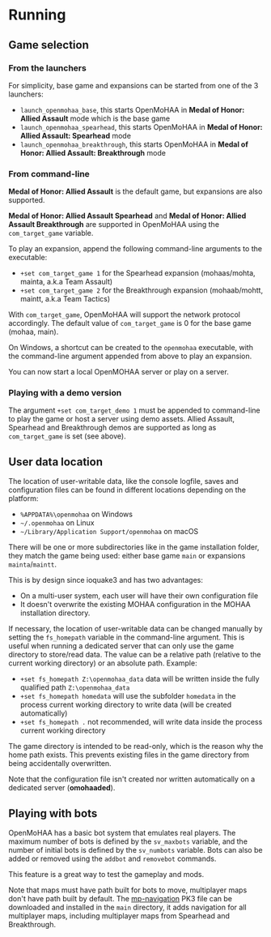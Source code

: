 # Running

## Game selection

### From the launchers

For simplicity, base game and expansions can be started from one of the 3 launchers:

- `launch_openmohaa_base`, this starts OpenMoHAA in **Medal of Honor: Allied Assault** mode which is the base game
- `launch_openmohaa_spearhead`, this starts OpenMoHAA in **Medal of Honor: Allied Assault: Spearhead** mode
- `launch_openmohaa_breakthrough`, this starts OpenMoHAA in **Medal of Honor: Allied Assault: Breakthrough** mode

### From command-line

**Medal of Honor: Allied Assault** is the default game, but expansions are also supported.

**Medal of Honor: Allied Assault Spearhead** and **Medal of Honor: Allied Assault Breakthrough** are supported in OpenMoHAA using the `com_target_game` variable.

To play an expansion, append the following command-line arguments to the executable:

- `+set com_target_game 1` for the Spearhead expansion (mohaas/mohta, mainta, a.k.a Team Assault)
- `+set com_target_game 2` for the Breakthrough expansion (mohaab/mohtt, maintt, a.k.a Team Tactics)

With `com_target_game`, OpenMoHAA will support the network protocol accordingly. The default value of `com_target_game` is 0 for the base game (mohaa, main).

On Windows, a shortcut can be created to the `openmohaa` executable, with the command-line argument appended from above to play an expansion.

You can now start a local OpenMOHAA server or play on a server.

### Playing with a demo version

The argument `+set com_target_demo 1` must be appended to command-line to play the game or host a server using demo assets. Allied Assault, Spearhead and Breakthrough demos are supported as long as `com_target_game` is set (see above).

## User data location

The location of user-writable data, like the console logfile, saves and configuration files can be found in different locations depending on the platform:

- `%APPDATA%\openmohaa` on Windows
- `~/.openmohaa` on Linux
- `~/Library/Application Support/openmohaa` on macOS

There will be one or more subdirectories like in the game installation folder, they match the game being used: either base game `main` or expansions `mainta`/`maintt`.

This is by design since ioquake3 and has two advantages:
- On a multi-user system, each user will have their own configuration file
- It doesn't overwrite the existing MOHAA configuration in the MOHAA installation directory.

If necessary, the location of user-writable data can be changed manually by setting the `fs_homepath` variable in the command-line argument. This is useful when running a dedicated server that can only use the game directory to store/read data. The value can be a relative path (relative to the current working directory) or an absolute path. Example:
- `+set fs_homepath Z:\openmohaa_data` data will be written inside the fully qualified path `Z:\openmohaa_data`
- `+set fs_homepath homedata` will use the subfolder `homedata` in the process current working directory to write data (will be created automatically)
- `+set fs_homepath .` not recommended, will write data inside the process current working directory

The game directory is intended to be read-only, which is the reason why the home path exists. This prevents existing files in the game directory from being accidentally overwritten.

Note that the configuration file isn't created nor written automatically on a dedicated server (**omohaaded**).

## Playing with bots

OpenMoHAA has a basic bot system that emulates real players. The maximum number of bots is defined by the `sv_maxbots` variable, and the number of initial bots is defined by the `sv_numbots` variable. Bots can also be added or removed using the `addbot` and `removebot` commands.

This feature is a great way to test the gameplay and mods.

Note that maps must have path built for bots to move, multiplayer maps don't have path built by default. The [mp-navigation](https://github.com/openmoh/mp-navigation) PK3 file can be downloaded and installed in the `main` directory, it adds navigation for all multiplayer maps, including multiplayer maps from Spearhead and Breakthrough.
